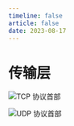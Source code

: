 ```yaml
---
timeline: false
article: false
date: 2023-08-17
---
```


# 传输层

![TCP 协议首部](https://cdn.alomerry.com/blog/assets/img/notes/network/tcp-head.webp)

![UDP 协议首部](https://cdn.alomerry.com/blog/assets/img/notes/network/udp-head.webp)
